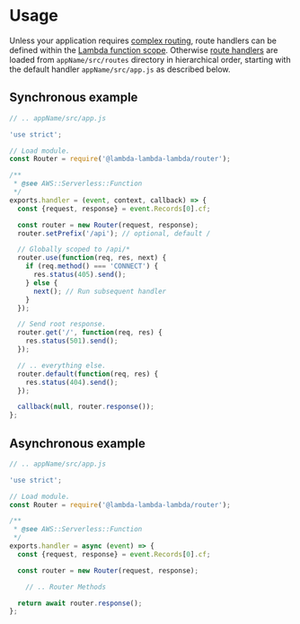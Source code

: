 # Usage

Unless your application requires [complex routing](./ComplexRouting.md), route handlers can be defined within the [Lambda function scope](https://docs.aws.amazon.com/lambda/latest/operatorguide/global-scope.html).  Otherwise [route handlers](./ComplexRouting.md#route-handler) are loaded from `appName/src/routes` directory in hierarchical order, starting with the default handler `appName/src/app.js` as described below.

## Synchronous example

```javascript
// .. appName/src/app.js

'use strict';

// Load module.
const Router = require('@lambda-lambda-lambda/router');

/**
 * @see AWS::Serverless::Function
 */
exports.handler = (event, context, callback) => {
  const {request, response} = event.Records[0].cf;

  const router = new Router(request, response);
  router.setPrefix('/api'); // optional, default /

  // Globally scoped to /api/*
  router.use(function(req, res, next) {
    if (req.method() === 'CONNECT') {
      res.status(405).send();
    } else {
      next(); // Run subsequent handler
    }
  });

  // Send root response.
  router.get('/', function(req, res) {
    res.status(501).send();
  });

  // .. everything else.
  router.default(function(req, res) {
    res.status(404).send();
  });

  callback(null, router.response());
};
```

## Asynchronous example

```javascript
// .. appName/src/app.js

'use strict';

// Load module.
const Router = require('@lambda-lambda-lambda/router');

/**
 * @see AWS::Serverless::Function
 */
exports.handler = async (event) => {
  const {request, response} = event.Records[0].cf;

  const router = new Router(request, response);

    // .. Router Methods

  return await router.response();
};
```
